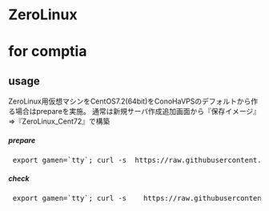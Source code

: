 # ZeroLinux


# for comptia

## usage
ZeroLinux用仮想マシンをCentOS7.2(64bit)をConoHaVPSのデフォルトから作る場合はprepareを実施。
通常は新規サーバ作成追加画面から『保存イメージ』⇒『ZeroLinux_Cent72』で構築

##### prepare
<pre> export gamen=`tty`; curl -s  https://raw.githubusercontent.com/dummyotsuka/101setup/master/ZeroLinux_setup.sh   | sh ;  </pre>

##### check
<pre> export gamen=`tty`; curl -s    https://raw.githubusercontent.com/dummyotsuka/ZeroLinuxSetup/master/zero_otsukaCI.sh   | sh </pre>


